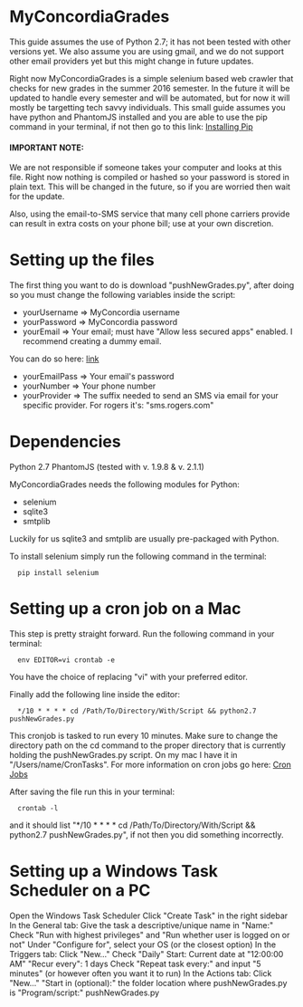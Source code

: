MyConcordiaGrades
=================

This guide assumes the use of Python 2.7; it has not been tested with other versions yet. We also assume you are using gmail, and we do not support other email providers yet but this might change in future updates.

Right now MyConcordiaGrades is a simple selenium based web crawler that checks for new grades in the summer 2016 semester.
In the future it will be updated to handle every semester and will be automated, but for now it will mostly be targetting 
tech savvy individuals. This small guide assumes you have python and PhantomJS installed and you are able to use the pip command in your terminal, if not then go to this link: [Installing Pip](https://pip.pypa.io/en/stable/installing/)

#### IMPORTANT NOTE: 

We are not responsible if someone takes your computer and looks at this file. Right now nothing is compiled or hashed 
so your password is stored in plain text. This will be changed in the future, so if you are worried then wait for the 
update.

Also, using the email-to-SMS service that many cell phone carriers provide can result in extra costs on your phone bill; use at your own discretion.

Setting up the files
====================

The first thing you want to do is download "pushNewGrades.py", after doing so you must change the following variables inside 
the script:

* yourUsername => MyConcordia username
* yourPassword => MyConcordia password
* yourEmail    => Your email; must have "Allow less secured apps" enabled. I recommend creating a dummy email.

You can do so here: [link](https://www.google.com/settings/security/lesssecureapps)

* yourEmailPass => Your email's password
* yourNumber    => Your phone number
* yourProvider  => The suffix needed to send an SMS via email for your specific provider. For rogers it's: "sms.rogers.com"

Dependencies
============
Python 2.7
PhantomJS (tested with v. 1.9.8 & v. 2.1.1)

MyConcordiaGrades needs the following modules for Python:

* selenium
* sqlite3
* smtplib

Luckily for us sqlite3 and smtplib are usually pre-packaged with Python.

To install selenium simply run the following command in the terminal:

```
  pip install selenium
```

Setting up a cron job on a Mac
==============================

This step is pretty straight forward. Run the following command in your terminal:

```
  env EDITOR=vi crontab -e
```

You have the choice of replacing "vi" with your preferred editor.

Finally add the following line inside the editor:

```
  */10 * * * * cd /Path/To/Directory/With/Script && python2.7 pushNewGrades.py
```

This cronjob is tasked to run every 10 minutes. Make sure to change the directory path on the cd command to the proper 
directory  that is currently holding the pushNewGrades.py script. On my mac I have it in "/Users/name/CronTasks". For 
more information on cron jobs go here: [Cron Jobs](http://www.adminschoice.com/crontab-quick-reference)

After saving the file run this in your terminal:

```
  crontab -l
```

and it should list "*/10 * * * * cd /Path/To/Directory/With/Script && python2.7 pushNewGrades.py", if not then you 
did something incorrectly.

Setting up a Windows Task Scheduler on a PC
===========================================
Open the Windows Task Scheduler
Click "Create Task" in the right sidebar
In the General tab:
	Give the task a descriptive/unique name in "Name:"
	Check "Run with highest privileges" and "Run whether user is logged on or not"
	Under "Configure for", select your OS (or the closest option)
In the Triggers tab:
	Click "New..."
	Check "Daily"
	Start: Current date at "12:00:00 AM"
	"Recur every": 1 days
	Check "Repeat task every:" and input "5 minutes" (or however often you want it to run)
In the Actions tab:
	Click "New..."
	"Start in (optional):" the folder location where pushNewGrades.py is
	"Program/script:" pushNewGrades.py